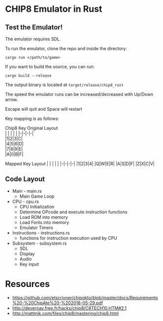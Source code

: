 # CHIP8 Emulator in Rust

## Test the Emulator!

The emulator requires SDL.



To run the emulator, clone the repo and inside the directory:
```
cargo run </path/to/game>
```

If you want to build the source, you can run:
```
cargo build --release
```

The output binary is located at ```target/release/chip8_rust```

The speed the emulator runs can be increased/decreased with Up/Down arrow.

Escape will quit and Space will restart

Key mapping is as follows:

Chip8 Key Original Layout      
| | | | |
|-|-|-|-|    
|1|2|3|C|       
|4|5|6|D|       
|7|8|9|E|       
|A|0|B|F|             
                      
Mapped Key Layout
| | | | |
|-|-|-|-|
|1|2|3|4|
|Q|W|E|R|
|A|S|D|F|
|Z|X|C|V|              
                      
                      
                      



## Code Layout
- Main - main.rs
  - Main Game Loop
- CPU - cpu.rs
  - CPU Initialization
  - Determine OPcode and execute instruction functions
  - Load ROM into memory
  - Load Fonts into memory
  - Emulator Timers
- Instructions - instructions.rs
  - functions for instruction execution used by CPU
- Subsystem - subsystem.rs
  - SDL
  - Display
  - Audio
  - Key input






# Resources
- https://github.com/etscrivner/chipokto/blob/master/docs/Requirements%20-%20ChipAte%20-%202018-05-29.pdf
- http://devernay.free.fr/hacks/chip8/C8TECH10.HTM#2.1
- http://mattmik.com/files/chip8/mastering/chip8.html
